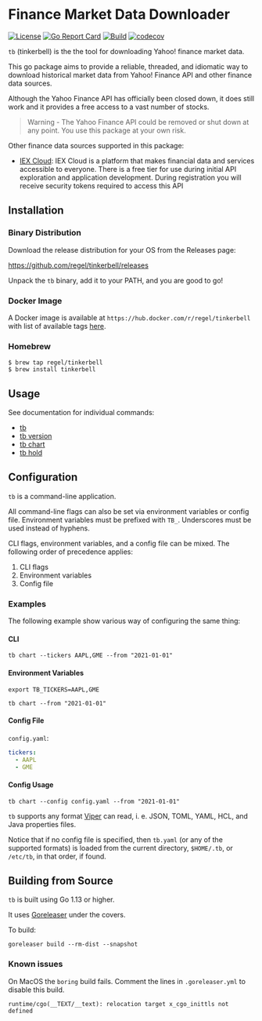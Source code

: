# Finance Market Data Downloader

[![License](https://img.shields.io/badge/License-Apache%202.0-blue.svg)](https://opensource.org/licenses/Apache-2.0)
[![Go Report Card](https://goreportcard.com/badge/github.com/regel/tinkerbell)](https://goreportcard.com/report/github.com/regel/tinkerbell)
[![Build](https://github.com/regel/tinkerbell/actions/workflows/build.yaml/badge.svg)](https://github.com/regel/tinkerbell/actions/workflows/build.yaml)
[![codecov](https://codecov.io/github/regel/tinkerbell/coverage.svg)](https://codecov.io/gh/regel/tinkerbell)

`tb` (tinkerbell) is the the tool for downloading Yahoo! finance market data.

This go package aims to provide a reliable, threaded, and idiomatic way to download historical market data from Yahoo! Finance API and other finance data sources.

Although the Yahoo Finance API has officially been closed down, it does still work and it provides a free access to a vast number of stocks.

>Warning - The Yahoo Finance API could be removed or shut down at any point. You use this package at your own risk.

Other finance data sources supported in this package:

- [IEX Cloud](https://iexcloud.io/docs/api/): IEX Cloud is a platform that makes financial data and services accessible to everyone. There is a free tier for use during initial API exploration and application development. During registration you will receive security tokens required to access this API

## Installation

### Binary Distribution

Download the release distribution for your OS from the Releases page:

https://github.com/regel/tinkerbell/releases

Unpack the `tb` binary, add it to your PATH, and you are good to go!

### Docker Image

A Docker image is available at `https://hub.docker.com/r/regel/tinkerbell` with list of
available tags [here](https://hub.docker.com/r/regel/tinkerbell/tags).

### Homebrew

```console
$ brew tap regel/tinkerbell
$ brew install tinkerbell
```

## Usage

See documentation for individual commands:

* [tb](doc/tb.md)
* [tb version](doc/tb_version.md)
* [tb chart](doc/tb_chart.md)
* [tb hold](doc/tb_hold.md)

## Configuration

`tb` is a command-line application.

All command-line flags can also be set via environment variables or config file.
Environment variables must be prefixed with `TB_`.
Underscores must be used instead of hyphens.

CLI flags, environment variables, and a config file can be mixed.
The following order of precedence applies:

1. CLI flags
1. Environment variables
1. Config file

### Examples

The following example show various way of configuring the same thing:

#### CLI

    tb chart --tickers AAPL,GME --from "2021-01-01"

#### Environment Variables

    export TB_TICKERS=AAPL,GME

    tb chart --from "2021-01-01"

#### Config File

`config.yaml`:

```yaml
tickers:
  - AAPL
  - GME
```

#### Config Usage

    tb chart --config config.yaml --from "2021-01-01"


`tb` supports any format [Viper](https://github.com/spf13/viper) can read, i. e. JSON, TOML, YAML, HCL, and Java properties files.

Notice that if no config file is specified, then `tb.yaml` (or any of the supported formats) is loaded from the current directory, `$HOME/.tb`, or `/etc/tb`, in that order, if found.

## Building from Source

`tb` is built using Go 1.13 or higher.

It uses [Goreleaser](https://goreleaser.com/) under the covers.

To build:

```
goreleaser build --rm-dist --snapshot
```

### Known issues

On MacOS the `boring` build fails. Comment the lines in `.goreleaser.yml` to disable this build.

```
runtime/cgo(__TEXT/__text): relocation target x_cgo_inittls not defined
```

